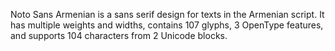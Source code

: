 Noto Sans Armenian is a sans serif design for texts in the Armenian script. It has multiple weights and widths, contains 107 glyphs, 3 OpenType features, and supports 104 characters from 2 Unicode blocks.